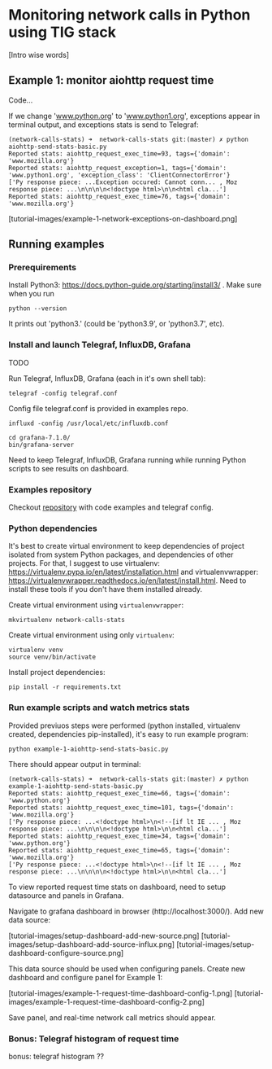 # Monitoring network calls in Python using TIG stack

[Intro wise words]


## Example 1: monitor aiohttp request time

Code...


If we change 'www.python.org' to 'www.python1.org', exceptions appear in terminal output, and exceptions stats is send to Telegraf:

    (network-calls-stats) ➜  network-calls-stats git:(master) ✗ python aiohttp-send-stats-basic.py
    Reported stats: aiohttp_request_exec_time=93, tags={'domain': 'www.mozilla.org'}
    Reported stats: aiohttp_request_exception=1, tags={'domain': 'www.python1.org', 'exception_class': 'ClientConnectorError'}
    ['Py response piece: ...Exception occured: Cannot conn... , Moz response piece: ...\n\n\n\n<!doctype html>\n\n<html cla...']
    Reported stats: aiohttp_request_exec_time=76, tags={'domain': 'www.mozilla.org'}


[tutorial-images/example-1-network-exceptions-on-dashboard.png]


## Running examples

### Prerequirements

Install Python3: https://docs.python-guide.org/starting/install3/ .
Make sure when you run
```
python --version
```
It prints out 'python3.' (could be 'python3.9', or 'python3.7', etc).

### Install and launch Telegraf, InfluxDB, Grafana

TODO

Run Telegraf, InfluxDB, Grafana (each in it's own shell tab):
```
telegraf -config telegraf.conf
```
Config file telegraf.conf is provided in examples repo.


```
influxd -config /usr/local/etc/influxdb.conf
```

```
cd grafana-7.1.0/
bin/grafana-server
```

Need to keep Telegraf, InfluxDB, Grafana running while running Python scripts to see results on dashboard.

### Examples repository

Checkout [repository]() with code examples and telegraf config.

### Python dependencies

It's best to create virtual environment to keep dependencies of project isolated from system Python packages, and dependencies of other projects. For that, I suggest to use virtualenv: https://virtualenv.pypa.io/en/latest/installation.html and virtualenvwrapper: https://virtualenvwrapper.readthedocs.io/en/latest/install.html. Need to install these tools if you don't have them installed already.

Create virtual environment using `virtualenvwrapper`:
```
mkvirtualenv network-calls-stats
```

Create virtual environment using only `virtualenv`:
```
virtualenv venv
source venv/bin/activate
```

Install project dependencies:
```
pip install -r requirements.txt
```

### Run example scripts and watch metrics stats

Provided previuos steps were performed (python installed, virtualenv created, dependencies pip-installed), it's easy to run example program:
```
python example-1-aiohttp-send-stats-basic.py
```

There should appear output in terminal:
```
(network-calls-stats) ➜  network-calls-stats git:(master) ✗ python example-1-aiohttp-send-stats-basic.py
Reported stats: aiohttp_request_exec_time=66, tags={'domain': 'www.python.org'}
Reported stats: aiohttp_request_exec_time=101, tags={'domain': 'www.mozilla.org'}
['Py response piece: ...<!doctype html>\n<!--[if lt IE ... , Moz response piece: ...\n\n\n\n<!doctype html>\n\n<html cla...']
Reported stats: aiohttp_request_exec_time=34, tags={'domain': 'www.python.org'}
Reported stats: aiohttp_request_exec_time=65, tags={'domain': 'www.mozilla.org'}
['Py response piece: ...<!doctype html>\n<!--[if lt IE ... , Moz response piece: ...\n\n\n\n<!doctype html>\n\n<html cla...']
```

To view reported request time stats on dashboard, need to setup datasource and panels in Grafana.

Navigate to grafana dashboard in browser (http://localhost:3000/). Add new data source:

[tutorial-images/setup-dashboard-add-new-source.png]
[tutorial-images/setup-dashboard-add-source-influx.png]
[tutorial-images/setup-dashboard-configure-source.png]

This data source should be used when configuring panels.
Create new dashboard and configure panel for Example 1:

[tutorial-images/example-1-request-time-dashboard-config-1.png]
[tutorial-images/example-1-request-time-dashboard-config-2.png]

Save panel, and real-time network call metrics should appear.


### Bonus: Telegraf histogram of request time

bonus: telegraf histogram ??